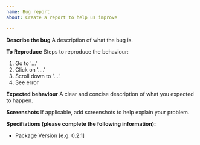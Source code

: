 ```yaml
---
name: Bug report
about: Create a report to help us improve

---
```


**Describe the bug**
A description of what the bug is.

**To Reproduce**
Steps to reproduce the behaviour:
1. Go to '...'
2. Click on '....'
3. Scroll down to '....'
4. See error

**Expected behaviour**
A clear and concise description of what you expected to happen.

**Screenshots**
If applicable, add screenshots to help explain your problem.

**Specifiations (please complete the following information):**
 - Package Version [e.g. 0.2.1]
